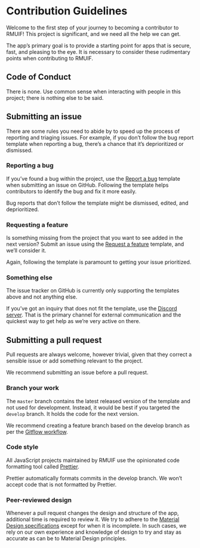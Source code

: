 # Contribution Guidelines

Welcome to the first step of your journey to becoming a contributor to RMUIF! This project is significant, and we need all the help we can get.

The app’s primary goal is to provide a starting point for apps that is secure, fast, and pleasing to the eye. It is necessary to consider these rudimentary points when contributing to RMUIF.

## Code of Conduct

There is none. Use common sense when interacting with people in this project; there is nothing else to be said.

## Submitting an issue

There are some rules you need to abide by to speed up the process of reporting and triaging issues. For example, if you don’t follow the bug report template when reporting a bug, there’s a chance that it’s deprioritized or dismissed.

### Reporting a bug

If you’ve found a bug within the project, use the [Report a bug](https://github.com/rmuif/web/issues/new?template=bug_report.md) template when submitting an issue on GitHub. Following the template helps contributors to identify the bug and fix it more easily.

Bug reports that don’t follow the template might be dismissed, edited, and deprioritized.

### Requesting a feature

Is something missing from the project that you want to see added in the next version? Submit an issue using the [Request a feature](https://github.com/rmuif/web/issues/new?template=feature_request.md) template, and we’ll consider it.

Again, following the template is paramount to getting your issue prioritized.

### Something else

The issue tracker on GitHub is currently only supporting the templates above and not anything else.

If you’ve got an inquiry that does not fit the template, use the [Discord server](https://discord.gg/5Ann5C3). That is the primary channel for external communication and the quickest way to get help as we’re very active on there.

## Submitting a pull request

Pull requests are always welcome, however trivial, given that they correct a sensible issue or add something relevant to the project.

We recommend submitting an issue before a pull request.

### Branch your work

The `master` branch contains the latest released version of the template and not used for development. Instead, it would be best if you targeted the `develop` branch. It holds the code for the next version.

We recommend creating a feature branch based on the develop branch as per the [Gitflow workflow](https://www.atlassian.com/git/tutorials/comparing-workflows/gitflow-workflow).

### Code style

All JavaScript projects maintained by RMUIF use the opinionated code formatting tool called [Prettier](https://prettier.io).

Prettier automatically formats commits in the develop branch. We won’t accept code that is not formatted by Prettier.

### Peer-reviewed design

Whenever a pull request changes the design and structure of the app, additional time is required to review it. We try to adhere to the [Material Design specifications](https://material.io/design) except for when it is incomplete. In such cases, we rely on our own experience and knowledge of design to try and stay as accurate as can be to Material Design principles.
